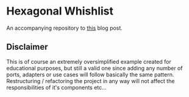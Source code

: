 # Hexagonal Whishlist

An accompanying repository to [this](https://aneshas.medium.com/hexagonal-architecture-in-go-58dd2386dea7) blog post.

## Disclaimer

This is of course an extremely oversimplified example created for educational purposes, but still a valid one
since adding any number of ports, adapters or use cases will follow basically the same pattern.
Restructuring / refactoring the project in any way will not affect the responsibilities of it's components etc...
